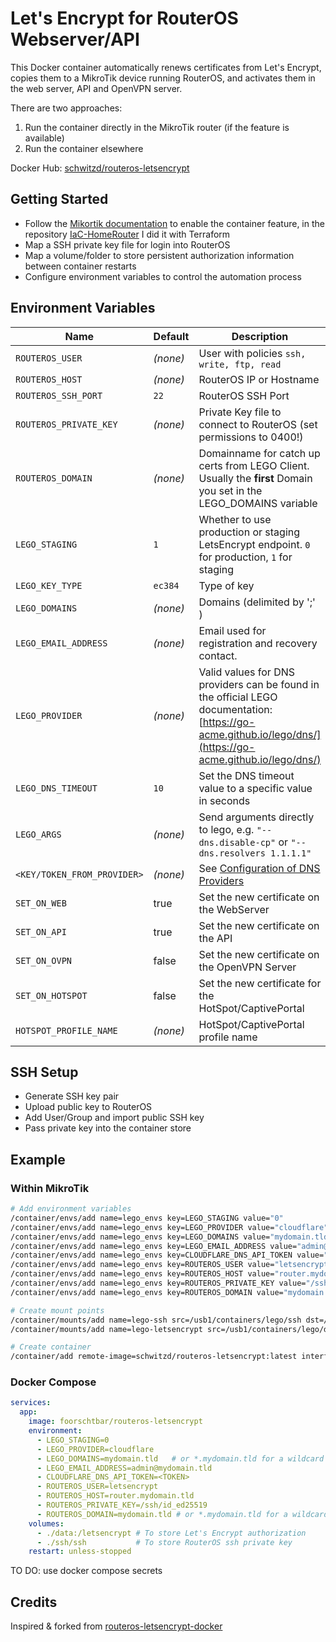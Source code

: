# Let's Encrypt for RouterOS Webserver/API

This Docker container automatically renews certificates from Let's Encrypt, copies them to a MikroTik device running RouterOS, and activates them in the web server, API and OpenVPN server.

There are two approaches:

1. Run the container directly in the MikroTik router (if the feature is available)
1. Run the container elsewhere

Docker Hub: [schwitzd/routeros-letsencrypt](https://hub.docker.com/r/schwitzd/routeros-letsencrypt)

## Getting Started

* Follow the [Mikortik documentation](https://help.mikrotik.com/docs/display/ROS/Container#Container-Containerconfiguration) to enable the container feature, in the repository [IaC-HomeRouter](https://github.com/Schwitzd/IaC-HomeRouter) I did it with Terraform
* Map a SSH private key file for login into RouterOS
* Map a volume/folder to store persistent authorization information between container restarts
* Configure environment variables to control the automation process

## Environment Variables

Name | Default | Description
--- | --- | ---
`ROUTEROS_USER` | _(none)_ | User with policies `ssh, write, ftp, read`
`ROUTEROS_HOST` | _(none)_ | RouterOS IP or Hostname
`ROUTEROS_SSH_PORT` | `22` | RouterOS SSH Port
`ROUTEROS_PRIVATE_KEY` | _(none)_ | Private Key file to connect to RouterOS (set permissions to 0400!)
`ROUTEROS_DOMAIN` | _(none)_ | Domainname for catch up certs from LEGO Client. Usually the **first** Domain you set in the LEGO_DOMAINS variable
`LEGO_STAGING` | `1` |  Whether to use production or staging LetsEncrypt endpoint. `0` for production, `1` for staging
`LEGO_KEY_TYPE` | `ec384` | Type of key
`LEGO_DOMAINS` | _(none)_ | Domains (delimited by ';' )
`LEGO_EMAIL_ADDRESS` | _(none)_ | Email used for registration and recovery contact.
`LEGO_PROVIDER` | _(none)_ | Valid values for DNS providers can be found in the official LEGO documentation: [https://go-acme.github.io/lego/dns/](https://go-acme.github.io/lego/dns/)
`LEGO_DNS_TIMEOUT` | `10` | Set the DNS timeout value to a specific value in seconds
`LEGO_ARGS` | _(none)_ | Send arguments directly to lego, e.g. `"--dns.disable-cp"` or `"--dns.resolvers 1.1.1.1"`
`<KEY/TOKEN_FROM_PROVIDER>` | _(none)_ | See [Configuration of DNS Providers](https://go-acme.github.io/lego/dns/)
`SET_ON_WEB` | true | Set the new certificate on the WebServer
`SET_ON_API` | true | Set the new certificate on the API
`SET_ON_OVPN` | false | Set the new certificate on the OpenVPN Server
`SET_ON_HOTSPOT` | false | Set the new certificate for the HotSpot/CaptivePortal
`HOTSPOT_PROFILE_NAME`| _(none)_ | HotSpot/CaptivePortal profile name

## SSH Setup

* Generate SSH key pair
* Upload public key to RouterOS
* Add User/Group and import public SSH key
* Pass private key into the container store

## Example

### Within MikroTik

```sh
# Add environment variables
/container/envs/add name=lego_envs key=LEGO_STAGING value="0"
/container/envs/add name=lego_envs key=LEGO_PROVIDER value="cloudflare"
/container/envs/add name=lego_envs key=LEGO_DOMAINS value="mydomain.tld"
/container/envs/add name=lego_envs key=LEGO_EMAIL_ADDRESS value="admin@mydomain.tld"
/container/envs/add name=lego_envs key=CLOUDFLARE_DNS_API_TOKEN value="<TOKEN>"
/container/envs/add name=lego_envs key=ROUTEROS_USER value="letsencrypt"
/container/envs/add name=lego_envs key=ROUTEROS_HOST value="router.mydomain.tld"
/container/envs/add name=lego_envs key=ROUTEROS_PRIVATE_KEY value="/ssh/id_ed25519"
/container/envs/add name=lego_envs key=ROUTEROS_DOMAIN value="mydomain.tld"

# Create mount points
/container/mounts/add name=lego-ssh src=/usb1/containers/lego/ssh dst=/ssh
/container/mounts/add name=lego-letsencrypt src=/usb1/containers/lego/data dst=/letsencrypt

# Create container
/container/add remote-image=schwitzd/routeros-letsencrypt:latest interface=veth1 root-dir=usb1/containers/lego/root mounts=lego-ssh,lego-letsencrypt envlist=lego_envs dns=<dns_server> logging=yes start-on-boot=yes
```

### Docker Compose

```yml
services:
  app:
    image: foorschtbar/routeros-letsencrypt
    environment:
      - LEGO_STAGING=0
      - LEGO_PROVIDER=cloudflare
      - LEGO_DOMAINS=mydomain.tld   # or *.mydomain.tld for a wildcard cert.
      - LEGO_EMAIL_ADDRESS=admin@mydomain.tld
      - CLOUDFLARE_DNS_API_TOKEN=<TOKEN>
      - ROUTEROS_USER=letsencrypt
      - ROUTEROS_HOST=router.mydomain.tld
      - ROUTEROS_PRIVATE_KEY=/ssh/id_ed25519
      - ROUTEROS_DOMAIN=mydomain.tld # or *.mydomain.tld for a wildcard cert.
    volumes:
      - ./data:/letsencrypt # To store Let's Encrypt authorization
      - ./ssh/ssh           # To store RouterOS ssh private key
    restart: unless-stopped
```

TO DO: use docker compose secrets

## Credits

Inspired & forked from [routeros-letsencrypt-docker](https://github.com/foorschtbar/routeros-letsencrypt-docker)
